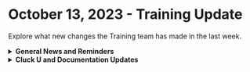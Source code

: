 # October 13, 2023 - Training Update

Explore what new changes the Training team has made in the last week.

<details>

<summary><strong>General News and Reminders</strong></summary>

* Join us for our regularly scheduled Training:
  * Mondays: Rewst 101 @ 12pm EST + Rewst 104 @ 1:15pm EST
  * Tuesdays: Rewst 102 @ 12pm EST + Rewst 105 @ 1:15pm EST
  * Wednesdays: Rewst 103 @ 12pm EST + Rewst 106 @ 1:15pm EST
  * Thursdays: Cluck U Office Hours @ 11am EST
* Join us in our new [Cluck-U Discord channel](https://discord.com/channels/936789089703845988/1121465945295167588) if you have any questions, comments, or concerns!

</details>

<details>

<summary><strong>Cluck U and Documentation Updates</strong></summary>

**Cluck University**

* We have completed the first pilot of Rewst 201 and will be rolling it out in the coming weeks!
* Additional contextual text has been added to the following course pages:
  * [Broken link](broken-reference "mention")
  * [Broken link](broken-reference "mention")
  * [Broken link](broken-reference "mention")
  * [Broken link](broken-reference "mention")
  * [Broken link](broken-reference "mention")
* [rewst-user-setup-and-gdap-relationship-guidance.md](../../../documentation/configuration/integrations/integration-guides/microsoft-cloud-integration-bundle/microsoft-csp/rewst-user-setup-and-gdap-relationship-guidance.md "mention")A step-by-step guide video added!

**Documentation**

* [october-6th-2023-mfa-buffet.md](../../roc-open-mics/roc-open-mics-north-america/2023-roc-open-mics/october-6th-2023-mfa-buffet.md "mention")added
* [rewst-user-setup-and-gdap-relationship-guidance.md](../../../documentation/configuration/integrations/integration-guides/microsoft-cloud-integration-bundle/microsoft-csp/rewst-user-setup-and-gdap-relationship-guidance.md "mention")page with video added&#x20;
* **Updates and Fixes:**&#x20;
  * [Broken link](broken-reference "mention"): Added a section on **r**e-running a pod from a ticket
  * [common-issues-with-microsoft-bundle](../../../documentation/configuration/integrations/integration-guides/microsoft-cloud-integration-bundle/common-issues-with-microsoft-bundle/ "mention"): Added Updating the password profile of a user fails with a forbidden error section&#x20;
  * [datto-rmm-integration-setup.md](../../../documentation/configuration/integrations/integration-guides/datto-rmm-integration-setup.md "mention"): Replaced the Rewst Script Run Powershell.cpt file with an updated version

</details>

